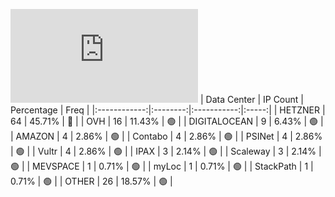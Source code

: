 ![Diagramm](https://github.com/obajay/StateSync-snapshots/blob/main/Projects/Juno/1/README.md)
| Data Center | IP Count | Percentage | Freq |
|:------------:|:--------:|:-----------:|:-----:|
| HETZNER | 64 | 45.71% | 🔴 |
| OVH | 16 | 11.43% | 🟢 |
| DIGITALOCEAN | 9 | 6.43% | 🟢 |
| AMAZON | 4 | 2.86% | 🟢 |
| Contabo | 4 | 2.86% | 🟢 |
| PSINet | 4 | 2.86% | 🟢 |
| Vultr | 4 | 2.86% | 🟢 |
| IPAX | 3 | 2.14% | 🟢 |
| Scaleway | 3 | 2.14% | 🟢 |
| MEVSPACE | 1 | 0.71% | 🟢 |
| myLoc | 1 | 0.71% | 🟢 |
| StackPath | 1 | 0.71% | 🟢 |
| OTHER | 26 | 18.57% | 🟢 |